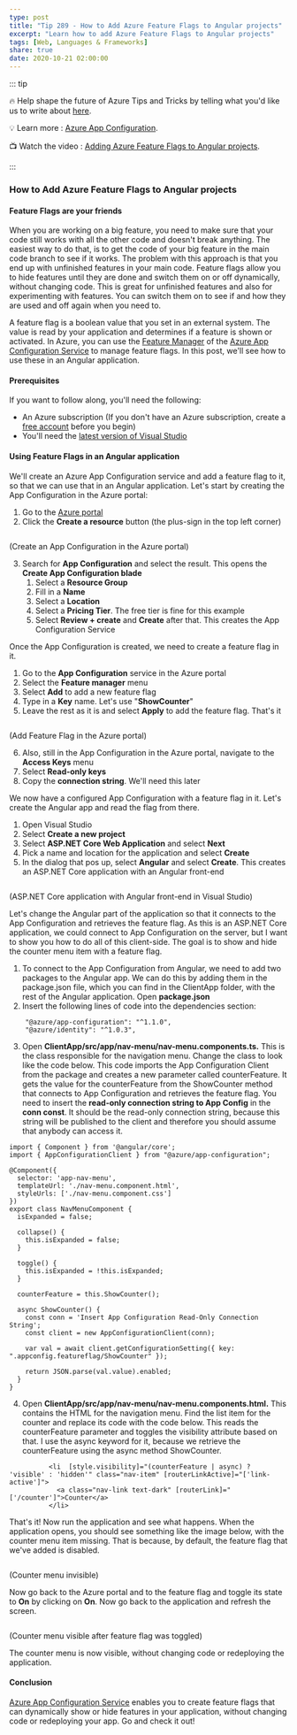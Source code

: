 ```yaml
---
type: post
title: "Tip 289 - How to Add Azure Feature Flags to Angular projects"
excerpt: "Learn how to add Azure Feature Flags to Angular projects"
tags: [Web, Languages & Frameworks]
share: true
date: 2020-10-21 02:00:00
---
```


::: tip

:fire:  Help shape the future of Azure Tips and Tricks by telling what you'd like us to write about [here](https://github.com/microsoft/AzureTipsAndTricks/issues/new?assignees=&labels=&template=survey.md&title=).

:bulb: Learn more : [Azure App Configuration](https://docs.microsoft.com/azure/azure-app-configuration/overview?WT.mc_id=docs-azuredevtips-azureappsdev).

:tv: Watch the video : [Adding Azure Feature Flags to Angular projects](https://youtu.be/1d-rpBYf2QI?WT.mc_id=youtube-azuredevtips-azureappsdev).

:::

### How to Add Azure Feature Flags to Angular projects

#### Feature Flags are your friends
When you are working on a big feature, you need to make sure that your code still works with all the other code and doesn't break anything. The easiest way to do that, is to get the code of your big feature in the main code branch to see if it works. The problem with this approach is that you end up with unfinished features in your main code. Feature flags allow you to hide features until they are done and switch them on or off dynamically, without changing code. This is great for unfinished features and also for experimenting with features. You can switch them on to see if and how they are used and off again when you need to.

A feature flag is a boolean value that you set in an external system. The value is read by your application and determines if a feature is shown or activated. In Azure, you can use the [Feature Manager](https://docs.microsoft.com/azure/azure-app-configuration/concept-feature-management?WT.mc_id=docs-azuredevtips-azureappsdev) of the [Azure App Configuration Service](https://docs.microsoft.com/azure/azure-app-configuration/overview?WT.mc_id=docs-azuredevtips-azureappsdev) to manage feature flags. In this post, we'll see how to use these in an Angular application.

#### Prerequisites
If you want to follow along, you'll need the following:
* An Azure subscription (If you don't have an Azure subscription, create a [free account](https://azure.microsoft.com/free/?WT.mc_id=azure-azuredevtips-azureappsdev) before you begin)
* You'll need the [latest version of Visual Studio](https://visualstudio.microsoft.com/downloads/?WT.mc_id=microsoft-azuredevtips-azureappsdev)

#### Using Feature Flags in an Angular application
We'll create an Azure App Configuration service and add a feature flag to it, so that we can use that in an Angular application. Let's start by creating the App Configuration in the Azure portal:

1. Go to the [Azure portal](https://portal.azure.com/?WT.mc_id=azure-azuredevtips-azureappsdev)
2. Click the **Create a resource** button (the plus-sign in the top left corner)

<img :src="$withBase('/files/75createappconfig.png')">

(Create an App Configuration in the Azure portal)

3. Search for **App Configuration** and select the result. This opens the **Create App Configuration blade**
    1. Select a **Resource Group**
    2. Fill in a **Name**
    3. Select a **Location**
    4. Select a **Pricing Tier**. The free tier is fine for this example
    5. Select **Review + create** and **Create** after that. This creates the App Configuration Service

Once the App Configuration is created, we need to create a feature flag in it.
1. Go to the **App Configuration** service in the Azure portal
2. Select the **Feature manager** menu
3. Select **Add** to add a new feature flag
4. Type in a **Key** name. Let's use "**ShowCounter**"
5. Leave the rest as it is and select **Apply** to add the feature flag. That's it

<img :src="$withBase('/files/75flag.png')">

(Add Feature Flag in the Azure portal)

6. Also, still in the App Configuration in the Azure portal, navigate to the **Access Keys** menu
7. Select **Read-only keys**
8. Copy the **connection string**. We'll need this later

We now have a configured App Configuration with a feature flag in it. Let's create the Angular app and read the flag from there.

1. Open Visual Studio
2. Select **Create a new project**
3. Select **ASP.NET Core Web Application** and select **Next**
4. Pick a name and location for the application and select **Create**
5. In the dialog that pos up, select **Angular** and select **Create**. This creates an ASP.NET Core application with an Angular front-end

<img :src="$withBase('/files/75angular.png')">

(ASP.NET Core application with Angular front-end in Visual Studio)

Let's change the Angular part of the application so that it connects to the App Configuration and retrieves the feature flag. As this is an ASP.NET Core application, we could connect to App Configuration on the server, but I want to show you how to do all of this client-side. The goal is to show and hide the counter menu item with a feature flag.

1. To connect to the App Configuration from Angular, we need to add two packages to the Angular app. We can do this by adding them in the package.json file, which you can find in the ClientApp folder, with the rest of the Angular application. Open **package.json**
2. Insert the following lines of code into the dependencies section:

```
    "@azure/app-configuration": "^1.1.0",
    "@azure/identity": "^1.0.3",
```
3. Open **ClientApp/src/app/nav-menu/nav-menu.components.ts.** This is the class responsible for the navigation menu. Change the class to look like the code below. This code imports the App Configuration Client from the package and creates a new parameter called counterFeature. It gets the value for the counterFeature from the ShowCounter method that connects to App Configuration and retrieves the feature flag. You need to insert the **read-only connection string to App Config** in the **conn const**. It should be the read-only connection string, because this string will be published to the client and therefore you should assume that anybody can access it.

```
import { Component } from '@angular/core';
import { AppConfigurationClient } from "@azure/app-configuration";

@Component({
  selector: 'app-nav-menu',
  templateUrl: './nav-menu.component.html',
  styleUrls: ['./nav-menu.component.css']
})
export class NavMenuComponent {
  isExpanded = false;

  collapse() {
    this.isExpanded = false;
  }

  toggle() {
    this.isExpanded = !this.isExpanded;
  }

  counterFeature = this.ShowCounter();

  async ShowCounter() {
    const conn = 'Insert App Configuration Read-Only Connection String';
    const client = new AppConfigurationClient(conn);

    var val = await client.getConfigurationSetting({ key: ".appconfig.featureflag/ShowCounter" });

    return JSON.parse(val.value).enabled;
  }
}

```
4. Open **ClientApp/src/app/nav-menu/nav-menu.components.html.** This contains the HTML for the navigation menu. Find the list item for the counter and replace its code with the code below. This reads the counterFeature parameter and toggles the visibility attribute based on that. I use the async keyword for it, because we retrieve the counterFeature using the async method ShowCounter.

```
          <li  [style.visibility]="(counterFeature | async) ? 'visible' : 'hidden'" class="nav-item" [routerLinkActive]="['link-active']">
            <a class="nav-link text-dark" [routerLink]="['/counter']">Counter</a>
          </li>
```

That's it! Now run the application and see what happens. When the application opens, you should see something like the image below, with the counter menu item missing. That is because, by default, the feature flag that we've added is disabled.

<img :src="$withBase('/files/75flaggdisabled.png')">

(Counter menu invisible)

Now go back to the Azure portal and to the feature flag and toggle its state to **On** by clicking on **On**. Now go back to the application and refresh the screen.

<img :src="$withBase('/files/75flagenabled.png')">

(Counter menu visible after feature flag was toggled)

The counter menu is now visible, without changing code or redeploying the application.

#### Conclusion
[Azure App Configuration Service](https://docs.microsoft.com/azure/azure-app-configuration/overview?WT.mc_id=docs-azuredevtips-azureappsdev) enables you to create feature flags that can dynamically show or hide features in your application, without changing code or redeploying your app. Go and check it out!